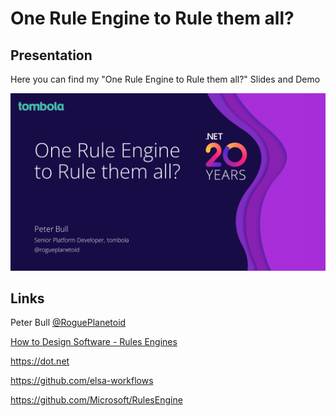 # One Rule Engine to Rule them all?

## Presentation

Here you can find my "One Rule Engine to Rule them all?" Slides and Demo

![One Rule Engine to Rule them all](Assets/one-rule-engine-to-rule-them-all.png)

## Links

Peter Bull [@RoguePlanetoid](https://www.twitter.com/RoguePlanetoid)

[How to Design Software - Rules Engines](link.medium.com/IryJavuhznb)

https://dot.net

https://github.com/elsa-workflows

https://github.com/Microsoft/RulesEngine